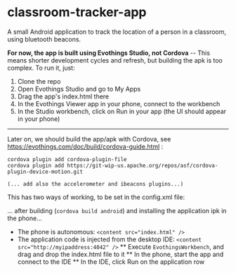 # classroom-tracker-app
A small Android application to track the location of a person in a classroom, using bluetooth beacons.

**For now, the app is built using Evothings Studio, not Cordova** -- This means shorter development cycles and refresh, but building the apk is too complex. To run it, just:

1. Clone the repo
2. Open Evothings Studio and go to My Apps
3. Drag the app's index.html there
4. In the Evothings Viewer app in your phone, connect to the workbench
5. In the Studio workbench, click on Run in your app (the UI should appear in your phone)

---

Later on, we should build the app/apk with Cordova, see https://evothings.com/doc/build/cordova-guide.html :


```
cordova plugin add cordova-plugin-file
cordova plugin add https://git-wip-us.apache.org/repos/asf/cordova-plugin-device-motion.git

(... add also the accelerometer and ibeacons plugins...)
```

This has two ways of working, to be set in the config.xml file:

... after building (```cordova build android```) and installing the application ipk in the phone...
* The phone is autonomous: 	```<content src="index.html" />```
* The application code is injected from the desktop IDE: ```<content src="http://myipaddress:4042" />```
** Execute ```EvothingsWorkbench```, and drag and drop the index.html file to it
** In the phone, start the app and connect to the IDE
** In the IDE, click Run on the application row

